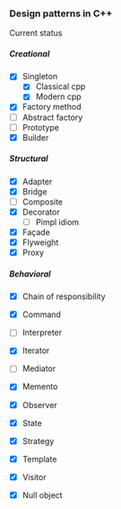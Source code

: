 ### Design patterns in C++
Current status

##### Creational 
- [x] Singleton
  - [x] Classical cpp
  - [x] Modern cpp
- [x] Factory method
- [ ] Abstract factory
- [ ] Prototype
- [x] Builder 

##### Structural
- [x] Adapter
- [x] Bridge
- [ ] Composite
- [x] Decorator
  - [ ] Pimpl idiom
- [x] Façade
- [x] Flyweight
- [x] Proxy

##### Behavioral
- [x] Chain of responsibility
- [x] Command
- [ ] Interpreter
- [x] Iterator
- [ ] Mediator
- [x] Memento
- [x] Observer
- [x] State
- [x] Strategy
- [x] Template
- [x] Visitor 
- [x] Null object

